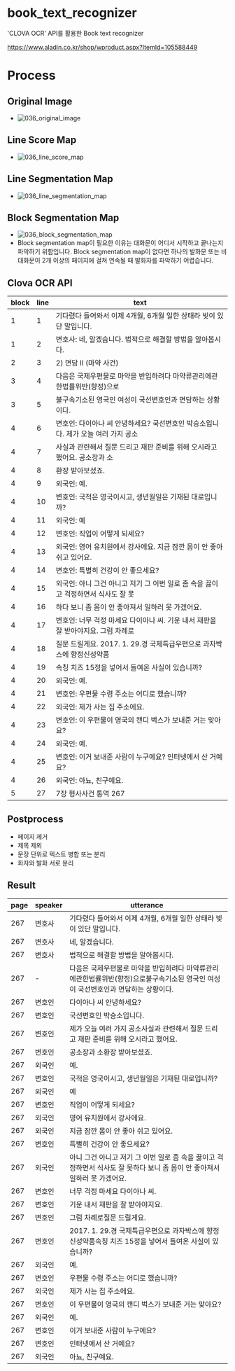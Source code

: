 # book_text_recognizer
'CLOVA OCR' API를 활용한 Book text recognizer

https://www.aladin.co.kr/shop/wproduct.aspx?ItemId=105588449

# Process
## Original Image
- ![036_original_image](https://i.imgur.com/HlRJnwg.jpg)
## Line Score Map
- ![036_line_score_map](https://i.imgur.com/4jQnSpN.png)
## Line Segmentation Map
- ![036_line_segmentation_map](https://i.imgur.com/CzMb18y.png)
## Block Segmentation Map
- ![036_block_segmentation_map](https://i.imgur.com/H2DXlZP.png)
- Block segmentation map이 필요한 이유는 대화문이 어디서 시작하고 끝나는지 파악하기 위함입니다. Block segmentation map이 없다면 하나의 발화문 또는 비대화문이 2개 이상의 페이지에 걸쳐 연속될 때 발화자를 파악하기 어렵습니다.
## Clova OCR API
|block|line|text|
|-|-|-|
|1|1|기다렸다 들어와서 이제 4개월, 6개월 일한 상태라 빚이 있단 말입니다.|
|1|2|변호사: 네, 알겠습니다. 법적으로 해결할 방법을 알아봅시다.|
|2|3|2) 면담 Ⅱ (마약 사건)|
|3|4|다음은 국제우편물로 마약을 반입하려다 마약류관리에관한법률위반(향정)으로|
|3|5|불구속기소된 영국인 여성이 국선변호인과 면담하는 상황이다.|
|4|6|변호인: 다이아나 씨 안녕하세요? 국선변호인 박승소입니다. 제가 오늘 여러 가지 공소|
|4|7|사실과 관련해서 질문 드리고 재판 준비를 위해 오시라고 했어요. 공소장과 소|
|4|8|환장 받아보셨죠.|
|4|9|외국인: 예.|
|4|10|변호인: 국적은 영국이시고, 생년월일은 기재된 대로입니까?|
|4|11|외국인: 예|
|4|12|변호인: 직업이 어떻게 되세요?|
|4|13|외국인: 영어 유치원에서 강사에요. 지금 잠깐 몸이 안 좋아 쉬고 있어요.|
|4|14|변호인: 특별히 건강이 안 좋으세요?|
|4|15|외국인: 아니 그건 아니고 저기 그 이번 일로 좀 속을 끓이고 걱정하면서 식사도 잘 못|
|4|16|하다 보니 좀 몸이 안 좋아져서 일하러 못 가겠어요.|
|4|17|변호인: 너무 걱정 마세요 다이아나 씨. 기운 내서 재판을 잘 받아야지요. 그럼 차례로|
|4|18|질문 드릴게요. 2017. 1. 29.경 국제특급우편으로 과자박스에 향정신성약품|
|4|19|속칭 치즈 15정을 넣어서 들여온 사실이 있습니까?|
|4|20|외국인: 예.|
|4|21|변호인: 우편물 수령 주소는 어디로 했습니까?|
|4|22|외국인: 제가 사는 집 주소에요.|
|4|23|변호인: 이 우편물이 영국의 캔디 벅스가 보내준 거는 맞아요?|
|4|24|외국인: 예.|
|4|25|변호인: 이거 보내준 사람이 누구에요? 인터넷에서 산 거예요?|
|4|26|외국인: 아뇨, 친구예요.|
|5|27|7장 형사사건 통역 267|
## Postprocess
- 페이지 제거
- 제목 제외
- 문장 단위로 텍스트 병합 또는 분리
- 화자와 발화 서로 분리
## Result
|page|speaker|utterance|
|-|-|-|
|267|변호사|기다렸다 들어와서 이제 4개월, 6개월 일한 상태라 빚이 있단 말입니다.|
|267|변호사|네, 알겠습니다.|
|267|변호사|법적으로 해결할 방법을 알아봅시다.|
|267|-|다음은 국제우편물로 마약을 반입하려다 마약류관리에관한법률위반(향정)으로불구속기소된 영국인 여성이 국선변호인과 면담하는 상황이다.|
|267|변호인|다이아나 씨 안녕하세요?|
|267|변호인|국선변호인 박승소입니다.|
|267|변호인|제가 오늘 여러 가지 공소사실과 관련해서 질문 드리고 재판 준비를 위해 오시라고 했어요.|
|267|변호인|공소장과 소환장 받아보셨죠.|
|267|외국인|예.|
|267|변호인|국적은 영국이시고, 생년월일은 기재된 대로입니까?|
|267|외국인|예|
|267|변호인|직업이 어떻게 되세요?|
|267|외국인|영어 유치원에서 강사에요.|
|267|외국인|지금 잠깐 몸이 안 좋아 쉬고 있어요.|
|267|변호인|특별히 건강이 안 좋으세요?|
|267|외국인|아니 그건 아니고 저기 그 이번 일로 좀 속을 끓이고 걱정하면서 식사도 잘 못하다 보니 좀 몸이 안 좋아져서 일하러 못 가겠어요.|
|267|변호인|너무 걱정 마세요 다이아나 씨.|
|267|변호인|기운 내서 재판을 잘 받아야지요.|
|267|변호인|그럼 차례로질문 드릴게요.|
|267|변호인|2017. 1. 29.경 국제특급우편으로 과자박스에 향정신성약품속칭 치즈 15정을 넣어서 들여온 사실이 있습니까?|
|267|외국인|예.|
|267|변호인|우편물 수령 주소는 어디로 했습니까?|
|267|외국인|제가 사는 집 주소에요.|
|267|변호인|이 우편물이 영국의 캔디 벅스가 보내준 거는 맞아요?|
|267|외국인|예.|
|267|변호인|이거 보내준 사람이 누구에요?|
|267|변호인|인터넷에서 산 거예요?|
|267|외국인|아뇨, 친구예요.|